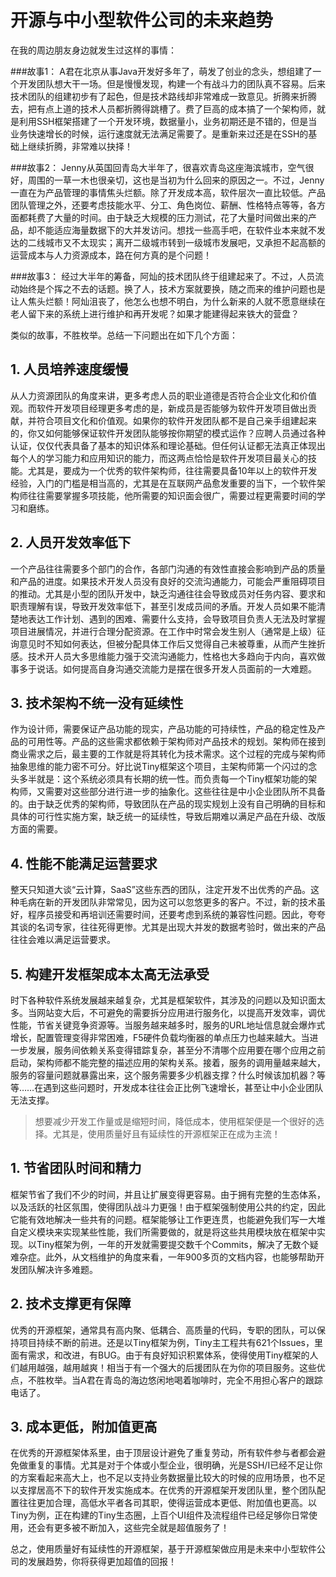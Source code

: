 # 开源与中小型软件公司的未来趋势

在我的周边朋友身边就发生过这样的事情：

###故事1：
A君在北京从事Java开发好多年了，萌发了创业的念头，想组建了一个开发团队想大干一场。但是慢慢发现，构建一个有战斗力的团队真不容易。后来技术团队的组建初步有了起色，但是技术路线却非常难成一致意见。折腾来折腾去，把有点上道的技术人员都折腾得跳槽了。费了巨高的成本搞了一个架构师，就是利用SSH框架搭建了一个开发环境，数据量小，业务初期还是不错的，但是当业务快速增长的时候，运行速度就无法满足需要了。是重新来过还是在SSH的基础上继续折腾，非常难以抉择！

###故事2：
Jenny从英国回青岛大半年了，很喜欢青岛这座海滨城市，空气很好，周围的一草一木也很亲切，这也是当初为什么回来的原因之一。不过，Jenny一直在为产品管理的事情焦头烂额。除了开发成本高，软件层次一直比较低。产品团队管理之外，还要考虑技能水平、分工、角色岗位、薪酬、性格特点等等，各方面都耗费了大量的时间。由于缺乏大规模的压力测试，花了大量时间做出来的产品，却不能适应海量数据下的大并发访问。想找一些高手吧，在软件业本来就不发达的二线城市又不太现实；离开二级城市转到一级城市发展吧，又承担不起高额的运营成本与人力资源成本，路在何方真的是个问题！

###故事3：
经过大半年的筹备，阿灿的技术团队终于组建起来了。不过，人员流动始终是个挥之不去的话题。换了人，技术方案就要换，随之而来的维护问题也是让人焦头烂额！阿灿沮丧了，他怎么也想不明白，为什么新来的人就不愿意继续在老人留下来的系统上进行维护和再开发呢？如果才能建得起来铁大的营盘？

类似的故事，不胜枚举。总结一下问题出在如下几个方面：

## 1. 人员培养速度缓慢
从人力资源团队的角度来讲，更多考虑人员的职业道德是否符合企业文化和价值观。而软件开发项目经理更多考虑的是，新成员是否能够为软件开发项目做出贡献，并符合项目文化和价值观。如果你的软件开发团队都不是自己亲手组建起来的，你又如何能够保证软件开发团队能够按你期望的模式运作？应聘人员通过各种认证，仅仅代表具备了基本的知识体系和理论基础。但任何认证都无法真正体现出每个人的学习能力和应用知识的能力，而这两点恰恰是软件开发项目最关心的技能。尤其是，要成为一个优秀的软件架构师，往往需要具备10年以上的软件开发经验，入门的门槛是相当高的，尤其是在互联网产品愈发重要的当下，一个软件架构师往往需要掌握多项技能，他所需要的知识面会很广，需要过程更需要时间的学习和磨练。

## 2. 人员开发效率低下
一个产品往往需要多个部门的合作，各部门沟通的有效性直接会影响到产品的质量和产品的进度。如果技术开发人员没有良好的交流沟通能力，可能会严重阻碍项目的推动。尤其是小型的团队开发中，缺乏沟通往往会导致成员对任务内容、要求和职责理解有误，导致开发效率低下，甚至引发成员间的矛盾。开发人员如果不能清楚地表达工作计划、遇到的困难、需要什么支持，会导致项目负责人无法及时掌握项目进展情况，并进行合理分配资源。在工作中时常会发生别人（通常是上级）征询意见时不知如何表达，但被分配具体工作后又觉得自己未被尊重，从而产生挫折感。技术开人员大多思维能力强于交流沟通能力，性格也大多趋向于内向，喜欢做事多于说话。如何提高自身沟通交流能力是摆在很多开发人员面前的一大难题。

## 3. 技术架构不统一没有延续性
作为设计师，需要保证产品功能的现实，产品功能的可持续性，产品的稳定性及产品的可用性等。产品的这些需求都依赖于架构师对产品技术的规划。架构师在接到商业需求之后，最主要的工作就是将其转化为技术需求。这个过程的完成与架构师抽象思维的能力密不可分。好比说Tiny框架这个项目，主架构师第一个闪过的念头多半就是：这个系统必须具有长期的统一性。而负责每一个Tiny框架功能的架构师，又需要对这些部分进行进一步的抽象化。这些往往是中小企业团队所不具备的。由于缺乏优秀的架构师，导致团队在产品的现实规划上没有自己明确的目标和具体的可行性实施方案，缺乏统一的延续性，导致后期难以满足产品在升级、改版方面的需要。

## 4. 性能不能满足运营要求
整天只知道大谈“云计算，SaaS”这些东西的团队，注定开发不出优秀的产品。这种毛病在新的开发团队非常常见，因为这可以忽悠更多的客户。不过，新的技术虽好，程序员接受和再培训还需要时间，还要考虑到系统的兼容性问题。因此，夸夸其谈的名词专家，往往死得更惨。尤其是出现大并发的数据考验时，做出来的产品往往会难以满足运营要求。

## 5. 构建开发框架成本太高无法承受
时下各种软件系统发展越来越复杂，尤其是框架软件，其涉及的问题以及知识面太多。当网站变大后，不可避免的需要拆分应用进行服务化，以提高开发效率，调优性能，节省关键竞争资源等。当服务越来越多时，服务的URL地址信息就会爆炸式增长，配置管理变得非常困难，F5硬件负载均衡器的单点压力也越来越大。当进一步发展，服务间依赖关系变得错踪复杂，甚至分不清哪个应用要在哪个应用之前启动，架构师都不能完整的描述应用的架构关系。接着，服务的调用量越来越大，服务的容量问题就暴露出来，这个服务需要多少机器支撑？什么时候该加机器？等等……在遇到这些问题时，开发成本往往会正比例飞速增长，甚至让中小企业团队无法支撑。

>  想要减少开发工作量或是缩短时间，降低成本，使用框架便是一个很好的选择。尤其是，使用质量好且有延续性的开源框架正在成为主流！

## 1. 节省团队时间和精力
框架节省了我们不少的时间，并且让扩展变得更容易。由于拥有完整的生态体系，以及活跃的社区氛围，使得团队战斗力更强！由于框架强制使用公共的约定，因此它能有效地解决一些共有的问题。框架能够让工作更连贯，也能避免我们写一大堆自定义模块来实现某些性能，我们所需要做的，就是将这些共用模块放在框架中实现。以Tiny框架为例，一年的开发就需要提交数千个Commits，解决了无数个疑难杂症。此外，从文档维护的角度来看，一年900多页的文档内容，也能够帮助开发团队解决许多难题。

## 2. 技术支撑更有保障
优秀的开源框架，通常具有高内聚、低耦合、高质量的代码，专职的团队，可以保持项目持续不断的前进。还是以Tiny框架为例，Tiny主工程共有621个Issues，里面有需求，和改进，有BUG。由于有良好知识积累体系，使得使用Tiny框架的人们越用越强，越用越爽！相当于有一个强大的后援团队在为你的项目服务。这些优点，不胜枚举。当A君在青岛的海边悠闲地喝着咖啡时，完全不用担心客户的跟踪电话了。

## 3. 成本更低，附加值更高
在优秀的开源框架体系里，由于顶层设计避免了重复劳动，所有软件参与者都会避免做重复的事情。尤其是对于个体或小型企业，很明确，光是SSH/I已经不足让你的方案看起来高大上，也不足以支持业务数据量比较大的时候的应用场景，也不足以支撑居高不下的软件开发实施成本。在优秀的开源框架开发团队里，整个团队配置往往更加合理，高低水平者各司其职，使得运营成本更低、附加值也更高。以Tiny为例，正在构建的Tiny生态圈，上百个UI组件及流程组件已经足够你日常使用，还会有更多被不断加入，这些完全就是超值服务了！

总之，使用质量好有延续性的开源框架，基于开源框架做应用是未来中小型软件公司的发展趋势，你将获得更加超值的回报！